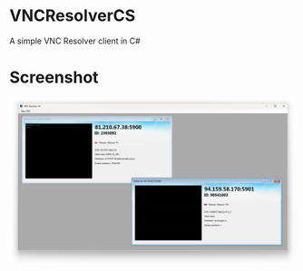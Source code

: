 # VNCResolverCS
A simple VNC Resolver client in C#

# Screenshot
![Screenshot](https://raw.githubusercontent.com/HolyNetworkAdapter/VNCResolverCS/master/vncrescs.png)
